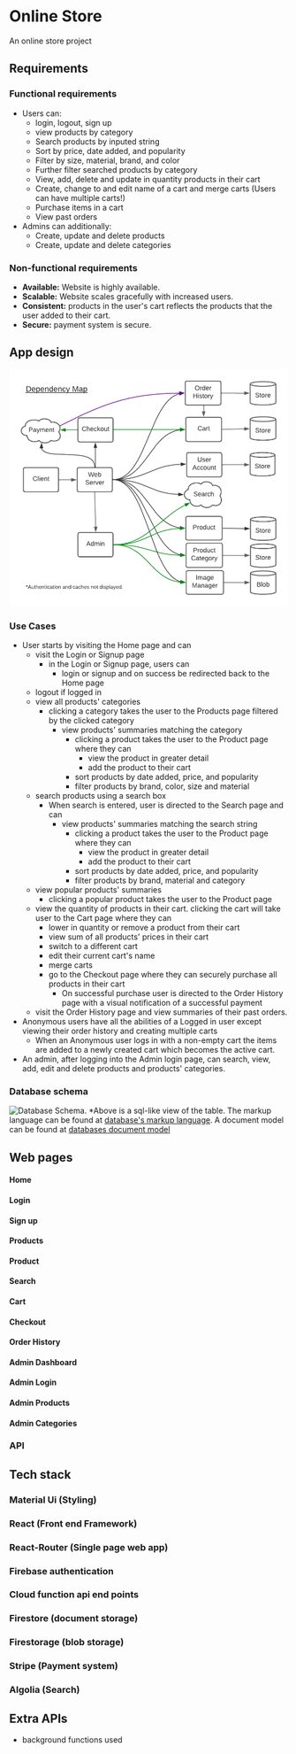 # Online Store
 An online store project

## Requirements

### Functional requirements
- Users can:
    - login, logout, sign up
    - view products by category
    - Search products by inputed string
    - Sort by price, date added, and popularity
    - Filter by size, material, brand, and color
    - Further filter searched products by category
    - View, add, delete and update in quantity products in their cart
    - Create, change to and edit name of a cart and merge carts (Users can have multiple carts!)
    - Purchase items in a cart
    - View past orders
- Admins can additionally:
    - Create, update and delete products
    - Create, update and delete categories

### Non-functional requirements
- **Available:** Website is highly available.
- **Scalable:** Website scales gracefully with increased users.
- **Consistent:** products in the user's cart reflects the products that the user added to their cart.
- **Secure:** payment system is secure.

## App design
![The shop's components and dependencies.](./images/design.png)
### Use Cases
- User starts by visiting the Home page and can
    - visit the Login or Signup page
        - in the Login or Signup page, users can
            - login or signup and on success be redirected back to the Home page
    - logout if logged in
    - view all products' categories
        - clicking a category takes the user to the Products page filtered by the clicked category
            - view products' summaries matching the category
                - clicking a product takes the user to the Product page where they can
                    - view the product in greater detail
                    - add the product to their cart
                - sort products by date added, price, and popularity
                - filter products by brand, color, size and material
    - search products using a search box
        - When search is entered, user is directed to the Search page and can
            - view products' summaries matching the search string
                - clicking a product takes the user to the Product page where they can
                    - view the product in greater detail
                    - add the product to their cart
                - sort products by date added, price, and popularity
                - filter products by brand, material and category
    - view popular products' summaries
        - clicking a popular product takes the user to the Product page
    - view the quantity of products in their cart. clicking the cart will take user to the Cart page where they can
        - lower in quantity or remove a product from their cart
        - view sum of all products' prices in their cart
        - switch to a different cart
        - edit their current cart's name
        - merge carts
        - go to the Checkout page where they can securely purchase all products in their cart
            - On successful purchase user is directed to the Order History page with a visual notification of a successful payment
    - visit the Order History page and view summaries of their past orders.
- Anonymous users have all the abilities of a Logged in user except viewing their order history and creating multiple carts
    - When an Anonymous user logs in with a non-empty cart the items are added to a newly created cart which becomes the active cart.
- An admin, after logging into the Admin login page, can search, view, add, edit and delete products and products' categories.

### Database schema
![Database Schema.](./images/schema_small.png.png)
*Above is a sql-like view of the table. The markup language can be found at [database's markup language](./dbschema/db_markup_short.txt). A document model can be found at [databases document model](./dbschema/document_database_model.js)



## Web pages
#### Home
#### Login
#### Sign up
#### Products
#### Product
#### Search
#### Cart
#### Checkout
#### Order History
#### Admin Dashboard
#### Admin Login
#### Admin Products
#### Admin Categories

### API

## Tech stack
### Material Ui (Styling)
### React (Front end Framework)
### React-Router (Single page web app)
### Firebase authentication 
### Cloud function  api end points
### Firestore (document storage)
### Firestorage (blob storage)
### Stripe (Payment system)
### Algolia (Search)

## Extra APIs
- background functions used


